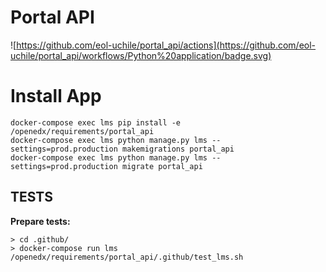 # Portal API
![https://github.com/eol-uchile/portal_api/actions](https://github.com/eol-uchile/portal_api/workflows/Python%20application/badge.svg)

# Install App

    docker-compose exec lms pip install -e /openedx/requirements/portal_api
    docker-compose exec lms python manage.py lms --settings=prod.production makemigrations portal_api
    docker-compose exec lms python manage.py lms --settings=prod.production migrate portal_api

## TESTS
**Prepare tests:**

    > cd .github/
    > docker-compose run lms /openedx/requirements/portal_api/.github/test_lms.sh
